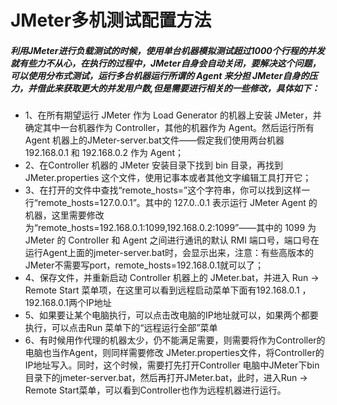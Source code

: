 # JMeter多机测试配置方法

##### 利用JMeter进行负载测试的时候，使用单台机器模拟测试超过1000个行程的并发就有些力不从心，在执行的过程中，JMeter自身会自动关闭，要解决这个问题，可以使用分布式测试，运行多台机器运行所谓的 Agent 来分担 JMeter自身的压力，并借此来获取更大的并发用户数,但是需要进行相关的一些修改，具体如下：


* 1、在所有期望运行 JMeter 作为 Load Generator 的机器上安装 JMeter，并确定其中一台机器作为 Controller，其他的机器作为 Agent。然后运行所有 Agent 机器上的JMeter-server.bat文件——假定我们使用两台机器 192.168.0.1 和 192.168.0.2 作为 Agent；
* 2、在Controller 机器的 JMeter 安装目录下找到 bin 目录，再找到 JMeter.properties 这个文件，使用记事本或者其他文字编辑工具打开它；
* 3、在打开的文件中查找“remote_hosts=”这个字符串，你可以找到这样一行“remote_hosts=127.0.0.1”。其中的 127.0..0.1 表示运行 JMeter Agent 的机器，这里需要修改为“remote_hosts=192.168.0.1:1099,192.168.0.2:1099”——其中的 1099 为 JMeter 的 Controller 和 Agent 之间进行通讯的默认 RMI 端口号，端口号在运行Agent上面的jmeter-server.bat时，会显示出来，注意：有些高版本的JMeter不需要写port，remote_hosts=192.168.0.1就可以了；
* 4、保存文件，并重新启动 Controller 机器上的 JMeter.bat，并进入 Run -> Remote Start 菜单项，在这里可以看到远程启动菜单下面有192.168.0.1 ，192.168.0.1两个IP地址
* 5、如果要让某个电脑执行，可以点击改电脑的IP地址就可以，如果两个都要执行，可以点击Run 菜单下的“远程运行全部”菜单
* 6、有时候用作代理的机器太少，仍不能满足需要，则需要将作为Controller的电脑也当作Agent，则同样需要修改 JMeter.properties文件，将Controller的IP地址写入。同时，这个时候，需要打先打开Controller 电脑中JMeter下bin目录下的jmeter-server.bat，然后再打开JMeter.bat，此时，进入Run -> Remote Start菜单，可以看到Controller也作为远程机器进行运行。
